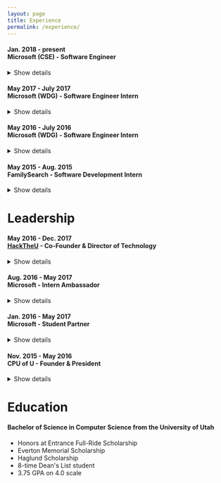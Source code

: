 ```yaml
---
layout: page
title: Experience
permalink: /experience/
---
```


#### Jan. 2018 - present <br> Microsoft (CSE) - Software Engineer
<details>
  <summary>
   Show details
  </summary>
  <ul>
    <li>Currently working for the Commercial Software Engineering (CSE) team at Microsoft</li>
    <li>We develop new technologies with partners to solve their biggest technical challenges</li>
    <li>Stay tuned for upcoming adventures!</li>
  </ul>
</details> 

#### May 2017 - July 2017 <br> Microsoft (WDG) - Software Engineer Intern
<details>
  <summary>
   Show details
  </summary>
  <ul>
    <li><b>Project</b></li>
        <ul>
            <li>Identify "communities" of Windows devices and provide means to amplify voice of devices representing large communities</li>
        </ul>
    <li><b>Results</b></li>
        <ul>
            <li>Built automated data pipeline for Windows telemetry that was meaningful to the Localization team.</li>
            <li>Implemented clustering workflow to group similar devices within a language population.</li>
            <li>Created metric that determined how many devices each device represented based on the centrality of that device within their respective cluster, <b>allowing team to predict approximate impact the feedback from those devices could have.</b></li>
        </ul>
  </ul>
</details> 

#### May 2016 - July 2016 <br> Microsoft (WDG) - Software Engineer Intern
<details>
  <summary>
   Show details
  </summary>
  <ul>
    <li><b>Project</b></li>
        <ul>
            <li>Automated process of identifying meaningful customer feedback for international Windows users and passing it along to appropriate team.</li>
        </ul>
    <li><b>Results</b></li>
        <ul>
            <li>Saved team time and money by eliminating need for manual scanning of customer feedbacks.</li>
            <li>Worked alongside internal data science team and beta-tested the newest features of an internal NLP engine, discovering bugs and areas for improvement.</li>
            <li>Finished project early, which allowed me to start laying the groundwork for automatically grouping semantically similar feedbacks and combining them under the same bug.</li>
        </ul>
  </ul>
</details> 

#### May 2015 - Aug. 2015 <br> FamilySearch - Software Development Intern
<details>
  <summary>
   Show details
  </summary>
  <ul>
    <li><b>Project</b></li>
        <ul>
            <li>Implemented a Java desktop application for a team of non-technical geographical researchers to perform bulk operations on massive dataset of places. </li>
        </ul>
    <li><b>Results</b></li>
        <ul>
            <li>Application saved thousands of hours of manual entry.</li>
            <li>Initial scope of project was to build a command-line tool to perform operations, but upon meeting the team and hearing their frustrations about using the command-line when they didn't have a technical background, I took it upon myself to add a GUI to the tool, also speeding up the time to learn the tool and use it.</li>
            <li>Finished project 4 weeks ahead of schedule, which gave me the opportunity of participating in the planning, design and prototyping of a REST API to perform similar operations.</li>
        </ul>
  </ul>
</details> 

# Leadership

#### May 2016 - Dec. 2017 <br> [HackTheU](https://hacktheu.com/) - Co-Founder & Director of Technology
<details>
    <summary>
        Show details
    </summary>
    <ul>
        <li>Partnered with <a href="https://johnnyle.me/">Johnny Le</a> and a few friends to create what is now the largest hackathon in the state of Utah</li>
        <li>In our first year, with only a few months of planning, we were able to raise over $17,000 in sponsorship and hosted over 180 participants from across the country</li>
        <li>In our second year, we raised almost $25,000 and hosted over 260 participants</li>
        <li>I was directly responsible for managing the hardware lab, coordinating volunteer and organizer schedules, recruiting tutors for various technologies, and organizing judging of hackathon submissions.</li>
    </ul>
</details>

#### Aug. 2016 - May 2017 <br> Microsoft - Intern Ambassador
<details>
    <summary>
        Show details
    </summary>
    <ul>
        <li>I coordinated with University officials to host Microsoft mini-events that would give students exposure to what it's like to work as an intern at Microsoft.</li>
        <li>I was a resource for recruiters in helping discover top talent from the University of Utah, many of which have gone on to work for and be successful at Microsoft.</li>
    </ul>
</details>

#### Jan. 2016 - May 2017 <br> Microsoft - Student Partner
<details>
    <summary>
        Show details
    </summary>
    <ul>
        <li>I hosted monthly workshops for University students, focusing on Azure and Machine Learning topics, with one soft-skills workshop per semester.</li>
        <li>I collaborated with other student partners across the country on projects and in meetings to discuss our progress.</li>
    </ul>
</details>

#### Nov. 2015 - May 2016 <br> CPU of U - Founder & President
<details>
    <summary>
        Show details
    </summary>
    <ul>
        <li>Founded organization for University of Utah students who wanted to build cool, relevant tools outside of class and learn to function like a real team in a software setting.</li>
        <li>Hosted meetings and planning sessions, acting as scrum master for the team</li>
    </ul>
</details>

# Education

#### Bachelor of Science in Computer Science from the University of Utah
- Honors at Entrance Full-Ride Scholarship
- Everton Memorial Scholarship
- Haglund Scholarship
- 8-time Dean's List student
- 3.75 GPA on 4.0 scale
